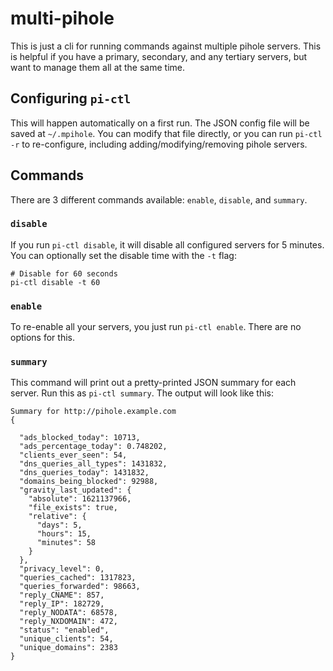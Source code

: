# multi-pihole
This is just a cli for running commands against multiple pihole servers.  This
is helpful if you have a primary, secondary, and any tertiary servers, but want
to manage them all at the same time.

## Configuring `pi-ctl`
This will happen automatically on a first run.  The JSON config file will be
saved at `~/.mpihole`.  You can modify that file directly, or you can run 
`pi-ctl -r` to re-configure, including adding/modifying/removing pihole servers.

## Commands
There are 3 different commands available: `enable`, `disable`, and `summary`.

### `disable`
If you run `pi-ctl disable`, it will disable all configured servers for 5
minutes.  You can optionally set the disable time with the `-t` flag:
```
# Disable for 60 seconds
pi-ctl disable -t 60
```

### `enable`
To re-enable all your servers, you just run `pi-ctl enable`.  There are no
options for this.

### `summary`
This command will print out a pretty-printed JSON summary for each server.
Run this as `pi-ctl summary`.  The output will look like this:
```
Summary for http://pihole.example.com
{

  "ads_blocked_today": 10713,
  "ads_percentage_today": 0.748202,
  "clients_ever_seen": 54,
  "dns_queries_all_types": 1431832,
  "dns_queries_today": 1431832,
  "domains_being_blocked": 92988,
  "gravity_last_updated": {
    "absolute": 1621137966,
    "file_exists": true,
    "relative": {
      "days": 5,
      "hours": 15,
      "minutes": 58
    }
  },
  "privacy_level": 0,
  "queries_cached": 1317823,
  "queries_forwarded": 98663,
  "reply_CNAME": 857,
  "reply_IP": 182729,
  "reply_NODATA": 68578,
  "reply_NXDOMAIN": 472,
  "status": "enabled",
  "unique_clients": 54,
  "unique_domains": 2383
}
```